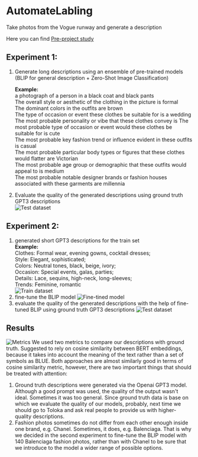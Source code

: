 # AutomateLabling
Take photos from the Vogue runway and generate a description

Here you can find [Pre-project study](https://www.canva.com/design/DAFon6U_fVM/rdfINuKaYGVPYMjUJH09Gw/edit?utm_content=DAFon6U_fVM&utm_campaign=designshare&utm_medium=link2&utm_source=sharebutton)

## Experiment 1:
1. Generate long descriptions using an ensemble of pre-trained models (BLIP for general description + Zero-Shot Image Classification)

   **Example:**<br />
   a photograph of a person in a black coat and black pants<br />
   The overall style or aesthetic of the clothing in the picture is formal<br />
   The dominant colors in the outfits are brown<br />
   The type of occasion or event these clothes be suitable for is a wedding<br />
   The most probable personality or vibe that these clothes convey is The most probable type of occasion or event would these clothes be suitable for is cute<br />
   The most probable key fashion trend or influence evident in these outfits is casual<br />
   The most probable particular body types or figures that these clothes would flatter are Victorian<br />
   The most probable age group or demographic that these outfits would appeal to is medium<br />
   The most probable notable designer brands or fashion houses associated with these garments are millennia<br />

2. Evaluate the quality of the generated descriptions using ground truth GPT3 descriptions <br />
![Test dataset](https://huggingface.co/datasets/alesanm/chanel_long_descriptions)

## Experiment 2:

1. generated short GPT3 descriptions for the train set <br />
   **Example:**<br />
   Clothes: Formal wear, evening gowns, cocktail dresses;<br />
   Style: Elegant, sophisticated;<br />
   Colors: Neutral tones, black, beige, ivory;<br />
   Occasion: Special events, galas, parties;<br />
   Details: Lace, sequins, high-neck, long-sleeves;<br />
   Trends: Feminine, romantic<br />
![Train dataset](https://huggingface.co/datasets/alesanm/balensiaga_short_descriptions)
2. fine-tune the BLIP model
![Fine-tined model](https://huggingface.co/alesanm/blip-image-captioning-base-fashionimages-finetuned)
3. evaluate the quality of the generated descriptions with the help of fine-tuned BLIP using ground truth GPT3 descriptions
![Test dataset](https://huggingface.co/datasets/alesanm/chanel_short_descriptions)

## Results

![Metrics](https://github.com/aimedvedeva/AutomateLabling/blob/main/log.jpg)
We used two metrics to compare our descriptions with ground truth. Suggested to rely on cosine similarity between BERT embeddings, because it takes into account the meaning of the text rather than a set of symbols as BLUE. Both approaches are almost similarly good in terms of cosine similarity metric, however, there are two important things that should be treated with attention: </br>
1. Ground truth descriptions were generated via the Openai GPT3 model. Although a good prompt was used, the quality of the output wasn't ideal. Sometimes it was too general. Since ground truth data is base on which we evaluate the quality of our models, probably, next time we should go to Toloka and ask real people to provide us with higher-quality descriptions.
2. Fashion photos sometimes do not differ from each other enough inside one brand, e.g. Chanel. Sometimes, it does, e.g. Balenciaga. That is why we decided in the second experiment to fine-tune the BLIP model with 140 Balenciaga fashion photos, rather than with Chanel to be sure that we introduce to the model a wider range of possible options.
